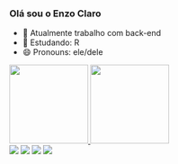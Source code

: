 ### Olá sou o Enzo Claro
- 🔭 Atualmente trabalho com back-end
- 🌱 Estudando: R
- 😄 Pronouns: ele/dele
<div>
    <a href="https://github.com/EnCl4">
    <img height="140em" src="https://github-readme-stats.vercel.app/api?username=EnCl4&show_icons=true&theme=dark&include_all_commits=true&count_private=true"/> 
    <img height="140em" src="https://github-readme-stats.vercel.app/api/top-langs/?username=EnCl4&layout=compact&theme=dark&count_private=true"/> 
  </div>
<div> 
  <a href="https://instagram.com/en_cl3" target="_blank"><img src="https://img.shields.io/badge/-Instagram-%23E4405F?style=for-the-badge&logo=instagram&logoColor=white" target="_blank"></a>
 	<a href="https://www.twitch.tv/encl3" target="_blank"><img src="https://img.shields.io/badge/Twitch-9146FF?style=for-the-badge&logo=twitch&logoColor=white" target="_blank"></a>
  <a href = "mailto:enzoclaro2003@gmail.com"><img src="https://img.shields.io/badge/-Gmail-%23333?style=for-the-badge&logo=gmail&logoColor=white" target="_blank"></a>
  <a href="https://www.linkedin.com/in/enzo-claro-a04246213/" target="_blank"><img src="https://img.shields.io/badge/-LinkedIn-%230077B5?style=for-the-badge&logo=linkedin&logoColor=white" target="_blank"></a> 
  
</div>
